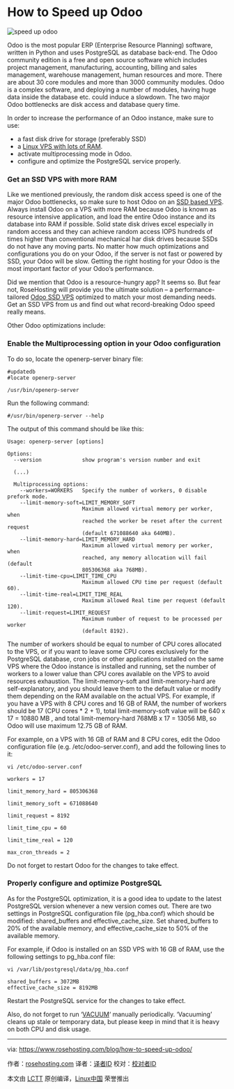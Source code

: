 How to Speed up Odoo
============================================================

 ![speed up odoo](https://www.rosehosting.com/blog/wp-content/uploads/2016/12/speed-up-odoo.jpg) 

Odoo is the most popular ERP (Enterprise Resource Planning) software, written in Python and uses PostgreSQL as database back-end. The Odoo community edition is a free and open source software which includes project management, manufacturing, accounting, billing and sales management, warehouse management, human resources and more. There are about 30 core modules and more than 3000 community modules. Odoo is a complex software, and deploying a number of modules, having huge data inside the database etc. could induce a slowdown. The two major Odoo bottlenecks are disk access and database query time.

In order to increase the performance of an Odoo instance, make sure to use:

*   a fast disk drive for storage (preferably SSD)
*   a [Linux VPS with lots of RAM][1].
*   activate multiprocessing mode in Odoo.
*   configure and optimize the PostgreSQL service properly.

### Get an SSD VPS with more RAM

Like we mentioned previously, the random disk access speed is one of the major Odoo bottlenecks, so make sure to host Odoo on an [SSD based VPS][2]. Always install Odoo on a VPS with more RAM because Odoo is known as resource intensive application, and load the entire Odoo instance and its database into RAM if possible. Solid state disk drives excel especially in random access and they can achieve random access IOPS hundreds of times higher than conventional mechanical har disk drives because SSDs do not have any moving parts. No matter how much optimizations and configurations you do on your Odoo, if the server is not fast or powered by SSD, your Odoo will be slow. Getting the right hosting for your Odoo is the most important factor of your Odoo’s performance.

Did we mention that Odoo is a resource-hungry app? It seems so. But fear not, RoseHosting will provide you the ultimate solution – a performance-tailored [Odoo SSD VPS][3] optimized to match your most demanding needs. Get an SSD VPS from us and find out what record-breaking Odoo speed really means.

Other Odoo optimizations include:

### Enable the Multiprocessing option in your Odoo configuration

To do so, locate the openerp-server binary file:

```
#updatedb
#locate openerp-server

/usr/bin/openerp-server
```

Run the following command:

```
#/usr/bin/openerp-server --help
```

The output of this command should be like this:

```
Usage: openerp-server [options]

Options:
  --version             show program's version number and exit

  (...)

  Multiprocessing options:
    --workers=WORKERS   Specify the number of workers, 0 disable prefork mode.
    --limit-memory-soft=LIMIT_MEMORY_SOFT
                        Maximum allowed virtual memory per worker, when
                        reached the worker be reset after the current request
                        (default 671088640 aka 640MB).
    --limit-memory-hard=LIMIT_MEMORY_HARD
                        Maximum allowed virtual memory per worker, when
                        reached, any memory allocation will fail (default
                        805306368 aka 768MB).
    --limit-time-cpu=LIMIT_TIME_CPU
                        Maximum allowed CPU time per request (default 60).
    --limit-time-real=LIMIT_TIME_REAL
                        Maximum allowed Real time per request (default 120).
    --limit-request=LIMIT_REQUEST
                        Maximum number of request to be processed per worker
                        (default 8192).
```

The number of workers should be equal to number of CPU cores allocated to the VPS, or if you want to leave some CPU cores exclusively for the PostgreSQL database, cron jobs or other applications installed on the same VPS where the Odoo instance is installed and running, set the number of workers to a lower value than CPU cores available on the VPS to avoid resources exhaustion.
The limit-memory-soft and limit-memory-hard are self-explanatory, and you should leave them to the default value or modify them depending on the RAM available on the actual VPS.
For example, if you have a VPS with 8 CPU cores and 16 GB of RAM, the number of workers should be 17 (CPU cores * 2 + 1), total limit-memory-soft value will be 640 x 17 = 10880 MB , and total limit-memory-hard 768MB x 17 = 13056 MB, so Odoo will use maximum 12.75 GB of RAM.

For example, on a VPS with 16 GB of RAM and 8 CPU cores, edit the Odoo configuration file (e.g. /etc/odoo-server.conf), and add the following lines to it:

```
vi /etc/odoo-server.conf
```

```
workers = 17

limit_memory_hard = 805306368

limit_memory_soft = 671088640

limit_request = 8192

limit_time_cpu = 60

limit_time_real = 120

max_cron_threads = 2
```

Do not forget to restart Odoo for the changes to take effect.

### Properly configure and optimize PostgreSQL

As for the PostgreSQL optimization, it is a good idea to update to the latest PostgreSQL version whenever a new version comes out. There are two settings in PostgreSQL configuration file (pg_hba.conf) which should be modified: shared_buffers and effective_cache_size. Set shared_buffers to 20% of the available memory, and effective_cache_size to 50% of the available memory.

For example, if Odoo is installed on an SSD VPS with 16 GB of RAM, use the following settings to pg_hba.conf file:

```
vi /var/lib/postgresql/data/pg_hba.conf
```

```
shared_buffers = 3072MB
effective_cache_size = 8192MB
```

Restart the PostgreSQL service for the changes to take effect.

Also, do not forget to run ‘[VACUUM][4]‘ manually periodically. ‘Vacuuming’ cleans up stale or temporary data, but please keep in mind that it is heavy on both CPU and disk usage.


--------------------------------------------------------------------------------

via: https://www.rosehosting.com/blog/how-to-speed-up-odoo/

作者：[rosehosting.com][a]
译者：[译者ID](https://github.com/译者ID)
校对：[校对者ID](https://github.com/校对者ID)

本文由 [LCTT](https://github.com/LCTT/TranslateProject) 原创编译，[Linux中国](https://linux.cn/) 荣誉推出

[a]:https://www.rosehosting.com/
[1]:https://www.rosehosting.com/linux-vps-hosting.html
[2]:https://www.rosehosting.com/linux-vps-hosting.html
[3]:https://www.rosehosting.com/odoo-hosting.html
[4]:https://wiki.postgresql.org/wiki/Introduction_to_VACUUM,_ANALYZE,_EXPLAIN,_and_COUNT

